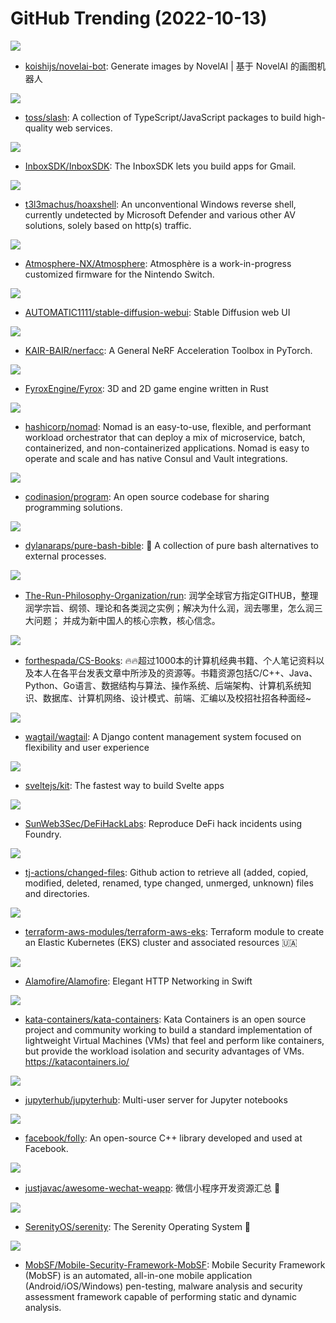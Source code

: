 # GitHub Trending (2022-10-13)

![](https://img.shields.io/badge/TypeScript-New%2091-green?style=flat-square&logo=appveyor)
- [koishijs/novelai-bot](https://github.com/koishijs/novelai-bot): Generate images by NovelAI | 基于 NovelAI 的画图机器人

![](https://img.shields.io/badge/JavaScript-New%20128-green?style=flat-square&logo=appveyor)
- [toss/slash](https://github.com/toss/slash): A collection of TypeScript/JavaScript packages to build high-quality web services.

![](https://img.shields.io/badge/HTML-New%20142-green?style=flat-square&logo=appveyor)
- [InboxSDK/InboxSDK](https://github.com/InboxSDK/InboxSDK): The InboxSDK lets you build apps for Gmail.

![](https://img.shields.io/badge/Python-New%2056-green?style=flat-square&logo=appveyor)
- [t3l3machus/hoaxshell](https://github.com/t3l3machus/hoaxshell): An unconventional Windows reverse shell, currently undetected by Microsoft Defender and various other AV solutions, solely based on http(s) traffic.

![](https://img.shields.io/badge/C%2B%2B-New%2034-green?style=flat-square&logo=appveyor)
- [Atmosphere-NX/Atmosphere](https://github.com/Atmosphere-NX/Atmosphere): Atmosphère is a work-in-progress customized firmware for the Nintendo Switch.

![](https://img.shields.io/badge/Python-New%20817-green?style=flat-square&logo=appveyor)
- [AUTOMATIC1111/stable-diffusion-webui](https://github.com/AUTOMATIC1111/stable-diffusion-webui): Stable Diffusion web UI

![](https://img.shields.io/badge/Python-New%2050-green?style=flat-square&logo=appveyor)
- [KAIR-BAIR/nerfacc](https://github.com/KAIR-BAIR/nerfacc): A General NeRF Acceleration Toolbox in PyTorch.

![](https://img.shields.io/badge/Rust-New%2021-green?style=flat-square&logo=appveyor)
- [FyroxEngine/Fyrox](https://github.com/FyroxEngine/Fyrox): 3D and 2D game engine written in Rust

![](https://img.shields.io/badge/Go-New%2075-green?style=flat-square&logo=appveyor)
- [hashicorp/nomad](https://github.com/hashicorp/nomad): Nomad is an easy-to-use, flexible, and performant workload orchestrator that can deploy a mix of microservice, batch, containerized, and non-containerized applications. Nomad is easy to operate and scale and has native Consul and Vault integrations.

![](https://img.shields.io/badge/JavaScript-New%208-green?style=flat-square&logo=appveyor)
- [codinasion/program](https://github.com/codinasion/program): An open source codebase for sharing programming solutions.

![](https://img.shields.io/badge/Shell-New%2021-green?style=flat-square&logo=appveyor)
- [dylanaraps/pure-bash-bible](https://github.com/dylanaraps/pure-bash-bible): 📖 A collection of pure bash alternatives to external processes.

![](https://img.shields.io/badge/none-New%2081-green?style=flat-square&logo=appveyor)
- [The-Run-Philosophy-Organization/run](https://github.com/The-Run-Philosophy-Organization/run): 润学全球官方指定GITHUB，整理润学宗旨、纲领、理论和各类润之实例；解决为什么润，润去哪里，怎么润三大问题； 并成为新中国人的核心宗教，核心信念。

![](https://img.shields.io/badge/none-New%2056-green?style=flat-square&logo=appveyor)
- [forthespada/CS-Books](https://github.com/forthespada/CS-Books): 🔥🔥超过1000本的计算机经典书籍、个人笔记资料以及本人在各平台发表文章中所涉及的资源等。书籍资源包括C/C++、Java、Python、Go语言、数据结构与算法、操作系统、后端架构、计算机系统知识、数据库、计算机网络、设计模式、前端、汇编以及校招社招各种面经~

![](https://img.shields.io/badge/Python-New%2019-green?style=flat-square&logo=appveyor)
- [wagtail/wagtail](https://github.com/wagtail/wagtail): A Django content management system focused on flexibility and user experience

![](https://img.shields.io/badge/JavaScript-New%2012-green?style=flat-square&logo=appveyor)
- [sveltejs/kit](https://github.com/sveltejs/kit): The fastest way to build Svelte apps

![](https://img.shields.io/badge/Solidity-New%2017-green?style=flat-square&logo=appveyor)
- [SunWeb3Sec/DeFiHackLabs](https://github.com/SunWeb3Sec/DeFiHackLabs): Reproduce DeFi hack incidents using Foundry.

![](https://img.shields.io/badge/Shell-New%204-green?style=flat-square&logo=appveyor)
- [tj-actions/changed-files](https://github.com/tj-actions/changed-files): Github action to retrieve all (added, copied, modified, deleted, renamed, type changed, unmerged, unknown) files and directories.

![](https://img.shields.io/badge/HCL-New%203-green?style=flat-square&logo=appveyor)
- [terraform-aws-modules/terraform-aws-eks](https://github.com/terraform-aws-modules/terraform-aws-eks): Terraform module to create an Elastic Kubernetes (EKS) cluster and associated resources 🇺🇦

![](https://img.shields.io/badge/Swift-New%206-green?style=flat-square&logo=appveyor)
- [Alamofire/Alamofire](https://github.com/Alamofire/Alamofire): Elegant HTTP Networking in Swift

![](https://img.shields.io/badge/Go-New%2019-green?style=flat-square&logo=appveyor)
- [kata-containers/kata-containers](https://github.com/kata-containers/kata-containers): Kata Containers is an open source project and community working to build a standard implementation of lightweight Virtual Machines (VMs) that feel and perform like containers, but provide the workload isolation and security advantages of VMs. https://katacontainers.io/

![](https://img.shields.io/badge/Python-New%2010-green?style=flat-square&logo=appveyor)
- [jupyterhub/jupyterhub](https://github.com/jupyterhub/jupyterhub): Multi-user server for Jupyter notebooks

![](https://img.shields.io/badge/C%2B%2B-New%2011-green?style=flat-square&logo=appveyor)
- [facebook/folly](https://github.com/facebook/folly): An open-source C++ library developed and used at Facebook.

![](https://img.shields.io/badge/none-New%2017-green?style=flat-square&logo=appveyor)
- [justjavac/awesome-wechat-weapp](https://github.com/justjavac/awesome-wechat-weapp): 微信小程序开发资源汇总 💯

![](https://img.shields.io/badge/C%2B%2B-New%2079-green?style=flat-square&logo=appveyor)
- [SerenityOS/serenity](https://github.com/SerenityOS/serenity): The Serenity Operating System 🐞

![](https://img.shields.io/badge/JavaScript-New%2069-green?style=flat-square&logo=appveyor)
- [MobSF/Mobile-Security-Framework-MobSF](https://github.com/MobSF/Mobile-Security-Framework-MobSF): Mobile Security Framework (MobSF) is an automated, all-in-one mobile application (Android/iOS/Windows) pen-testing, malware analysis and security assessment framework capable of performing static and dynamic analysis.

